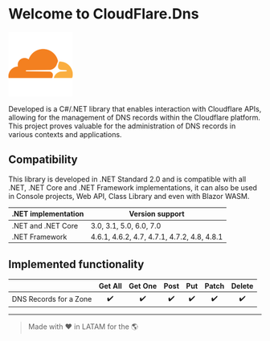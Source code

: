 # Welcome to CloudFlare.Dns

![CloudFlare.Dns](https://raw.githubusercontent.com/ljchuello/CloudFlare.Dns/master/icon_128.png)

Developed is a C#/.NET library that enables interaction with Cloudflare APIs, allowing for the management of DNS records within the Cloudflare platform. This project proves valuable for the administration of DNS records in various contexts and applications.

## Compatibility

This library is developed in .NET Standard 2.0 and is compatible with all .NET, .NET Core and .NET Framework implementations, it can also be used in Console projects, Web API, Class Library and even with Blazor WASM.

| .NET implementation        	| Version support         	|
|----------------------------	|-------------------------	|
| .NET and .NET Core         	| 3.0, 3.1, 5.0, 6.0, 7.0 	|
| .NET Framework             	| 4.6.1, 4.6.2, 4.7, 4.7.1, 4.7.2, 4.8, 4.8.1 |

## Implemented functionality

|  | Get All | Get One | Post | Put | Patch | Delete |
|--|:--:|:--:|:--:|:--:|:--:|:--:|
| DNS Records for a Zone | :heavy_check_mark: | :heavy_check_mark: | :heavy_check_mark: | :heavy_check_mark: | :heavy_check_mark: | :heavy_check_mark: |

---

> Made with ❤️ in LATAM for the 🌎
